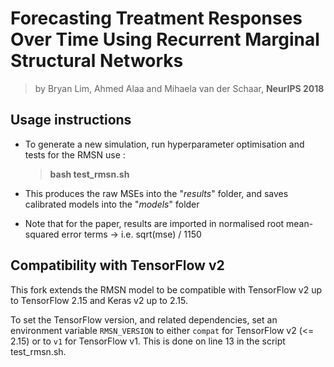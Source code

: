 # Forecasting Treatment Responses Over Time Using Recurrent Marginal Structural Networks
> by Bryan Lim, Ahmed Alaa and Mihaela van der Schaar, **NeurIPS 2018**

## Usage instructions
* To generate a new simulation, run hyperparameter optimisation and tests for the RMSN use : 


    > **bash test_rmsn.sh**
* This produces the raw MSEs into the "*results*" folder, and saves calibrated models into the "*models*" folder
* Note that for the paper, results are imported in normalised root mean-squared error terms -> i.e. sqrt(mse) / 1150

## Compatibility with TensorFlow v2

This fork extends the RMSN model to be compatible with TensorFlow v2 up to TensorFlow 2.15 and Keras v2 up to 2.15. 

To set the TensorFlow version, and related dependencies, set an environment variable `RMSN_VERSION` to either `compat` for TensorFlow v2 (<= 2.15) or to `v1` for TensorFlow v1. This is done on line 13 in the script test_rmsn.sh.